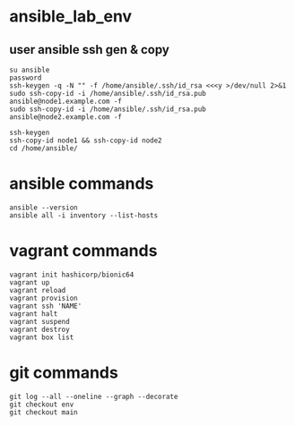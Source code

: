 # ansible_lab_env
  ## user ansible ssh gen & copy
    su ansible  
    password  
    ssh-keygen -q -N "" -f /home/ansible/.ssh/id_rsa <<<y >/dev/null 2>&1  
    sudo ssh-copy-id -i /home/ansible/.ssh/id_rsa.pub ansible@node1.example.com -f  
    sudo ssh-copy-id -i /home/ansible/.ssh/id_rsa.pub ansible@node2.example.com -f  
    
    ssh-keygen
    ssh-copy-id node1 && ssh-copy-id node2
    cd /home/ansible/
# ansible commands  
    ansible --version
    ansible all -i inventory --list-hosts
# vagrant commands
    vagrant init hashicorp/bionic64  
    vagrant up  
    vagrant reload  
    vagrant provision  
    vagrant ssh 'NAME'  
    vagrant halt  
    vagrant suspend  
    vagrant destroy  
    vagrant box list
# git commands
    git log --all --oneline --graph --decorate  
    git checkout env  
    git checkout main  